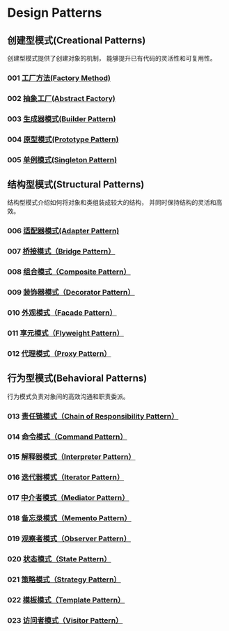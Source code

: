 # Design Patterns

## 创建型模式(Creational Patterns)
创建型模式提供了创建对象的机制， 能够提升已有代码的灵活性和可复用性。
### 001 [工厂方法(Factory Method)](001)
### 002 [抽象工厂(Abstract Factory)](002)
### 003 [生成器模式(Builder Pattern)](003)
### 004 [原型模式(Prototype Pattern)](004)
### 005 [单例模式(Singleton Pattern)](005)

## 结构型模式(Structural Patterns)
结构型模式介绍如何将对象和类组装成较大的结构， 并同时保持结构的灵活和高效。
### 006 [适配器模式(Adapter Pattern)]()
### 007 [桥接模式（Bridge Pattern）]()
### 008 [组合模式（Composite Pattern）]()
### 009 [装饰器模式（Decorator Pattern）]()
### 010 [外观模式（Facade Pattern）]()
### 011 [享元模式（Flyweight Pattern）]()
### 012 [代理模式（Proxy Pattern）]()

## 行为型模式(Behavioral Patterns)
行为模式负责对象间的高效沟通和职责委派。
### 013 [责任链模式（Chain of Responsibility Pattern）]()
### 014 [命令模式（Command Pattern）]()
### 015 [解释器模式（Interpreter Pattern）]()
### 016 [迭代器模式（Iterator Pattern）]()
### 017 [中介者模式（Mediator Pattern）]()
### 018 [备忘录模式（Memento Pattern）]()
### 019 [观察者模式（Observer Pattern）]()
### 020 [状态模式（State Pattern）]()
### 021 [策略模式（Strategy Pattern）]()
### 022 [模板模式（Template Pattern）]()
### 023 [访问者模式（Visitor Pattern）]()


